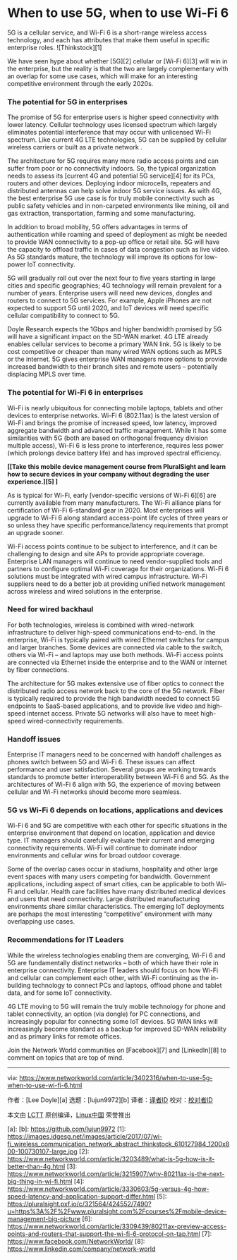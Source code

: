 [#]: collector: (lujun9972)
[#]: translator: (chenmu-kk)
[#]: reviewer: ( )
[#]: publisher: ( )
[#]: url: ( )
[#]: subject: (When to use 5G, when to use Wi-Fi 6)
[#]: via: (https://www.networkworld.com/article/3402316/when-to-use-5g-when-to-use-wi-fi-6.html)
[#]: author: (Lee Doyle )

When to use 5G, when to use Wi-Fi 6
======
5G is a cellular service, and Wi-Fi 6 is a short-range wireless access technology, and each has attributes that make them useful in specific enterprise roles.
![Thinkstock][1]

We have seen hype about whether [5G][2] cellular or [Wi-Fi 6][3] will win in the enterprise, but the reality is that the two are largely complementary with an overlap for some use cases, which will make for an interesting competitive environment through the early 2020s.

### The potential for 5G in enterprises

The promise of 5G for enterprise users is higher speed connectivity with lower latency. Cellular technology uses licensed spectrum which largely eliminates potential interference that may occur with unlicensed Wi-Fi spectrum. Like current 4G LTE technologies, 5G can be supplied by cellular wireless carriers or built as a private network .

The architecture for 5G requires many more radio access points and can suffer from poor or no connectivity indoors. So, the typical organization needs to assess its [current 4G and potential 5G service][4] for its PCs, routers and other devices. Deploying indoor microcells, repeaters and distributed antennas can help solve indoor 5G service issues. As with 4G, the best enterprise 5G use case is for truly mobile connectivity such as public safety vehicles and in non-carpeted environments like mining, oil and gas extraction, transportation, farming and some manufacturing.

In addition to broad mobility, 5G offers advantages in terms of authentication while roaming and speed of deployment as might be needed to provide WAN connectivity to a pop-up office or retail site. 5G will have the capacity to offload traffic in cases of data congestion such as live video. As 5G standards mature, the technology will improve its options for low-power IoT connectivity.

5G will gradually roll out over the next four to five years starting in large cities and specific geographies; 4G technology will remain prevalent for a number of years. Enterprise users will need new devices, dongles and routers to connect to 5G services. For example, Apple iPhones are not expected to support 5G until 2020, and IoT devices will need specific cellular compatibility to connect to 5G.

Doyle Research expects the 1Gbps and higher bandwidth promised by 5G will have a significant impact on the SD-WAN market. 4G LTE already enables cellular services to become a primary WAN link. 5G is likely to be cost competitive or cheaper than many wired WAN options such as MPLS or the internet. 5G gives enterprise WAN managers more options to provide increased bandwidth to their branch sites and remote users – potentially displacing MPLS over time.

### The potential for Wi-Fi 6 in enterprises

Wi-Fi is nearly ubiquitous for connecting mobile laptops, tablets and other devices to enterprise networks. Wi-Fi 6 (802.11ax) is the latest version of Wi-Fi and brings the promise of increased speed, low latency, improved aggregate bandwidth and advanced traffic management. While it has some similarities with 5G (both are based on orthogonal frequency division multiple access), Wi-Fi 6 is less prone to interference, requires less power (which prolongs device battery life) and has improved spectral efficiency.

**[[Take this mobile device management course from PluralSight and learn how to secure devices in your company without degrading the user experience.][5] ]**

As is typical for Wi-Fi, early [vendor-specific versions of Wi-Fi 6][6] are currently available from many manufacturers. The Wi-Fi alliance plans for certification of Wi-Fi 6-standard gear in 2020. Most enterprises will upgrade to Wi-Fi 6 along standard access-point life cycles of three years or so unless they have specific performance/latency requirements that prompt an upgrade sooner.

Wi-Fi access points continue to be subject to interference, and it can be challenging to design and site APs to provide appropriate coverage. Enterprise LAN managers will continue to need vendor-supplied tools and partners to configure optimal Wi-Fi coverage for their organizations. Wi-Fi 6 solutions must be integrated with wired campus infrastructure. Wi-Fi suppliers need to do a better job at providing unified network management across wireless and wired solutions in the enterprise.

### Need for wired backhaul

For both technologies, wireless is combined with wired-network infrastructure to deliver high-speed communications end-to-end. In the enterprise, Wi-Fi is typically paired with wired Ethernet switches for campus and larger branches. Some devices are connected via cable to the switch, others via Wi-Fi – and laptops may use both methods. Wi-Fi access points are connected via Ethernet inside the enterprise and to the WAN or internet by fiber connections.

The architecture for 5G makes extensive use of fiber optics to connect the distributed radio access network back to the core of the 5G network. Fiber is typically required to provide the high bandwidth needed to connect 5G endpoints to SaaS-based applications, and to provide live video and high-speed internet access. Private 5G networks will also have to meet high-speed wired-connectivity requirements.

### Handoff issues

Enterprise IT managers need to be concerned with handoff challenges as phones switch between 5G and Wi-Fi 6. These issues can affect performance and user satisfaction. Several groups are working towards standards to promote better interoperability between Wi-Fi 6 and 5G. As the architectures of Wi-Fi 6 align with 5G, the experience of moving between cellular and Wi-Fi networks should become more seamless.

### 5G vs Wi-Fi 6 depends on locations, applications and devices

Wi-Fi 6 and 5G are competitive with each other for specific situations in the enterprise environment that depend on location, application and device type. IT managers should carefully evaluate their current and emerging connectivity requirements. Wi-Fi will continue to dominate indoor environments and cellular wins for broad outdoor coverage.

Some of the overlap cases occur in stadiums, hospitality and other large event spaces with many users competing for bandwidth. Government applications, including aspect of smart cities, can be applicable to both Wi-Fi and cellular. Health care facilities have many distributed medical devices and users that need connectivity. Large distributed manufacturing environments share similar characteristics. The emerging IoT deployments are perhaps the most interesting “competitive” environment with many overlapping use cases.

### Recommendations for IT Leaders

While the wireless technologies enabling them are converging, Wi-Fi 6 and 5G are fundamentally distinct networks – both of which have their role in enterprise connectivity. Enterprise IT leaders should focus on how Wi-Fi and cellular can complement each other, with Wi-Fi continuing as the in-building technology to connect PCs and laptops, offload phone and tablet data, and for some IoT connectivity.

4G LTE moving to 5G will remain the truly mobile technology for phone and tablet connectivity, an option (via dongle) for PC connections, and increasingly popular for connecting some IoT devices. 5G WAN links will increasingly become standard as a backup for improved SD-WAN reliability and as primary links for remote offices.

Join the Network World communities on [Facebook][7] and [LinkedIn][8] to comment on topics that are top of mind.

--------------------------------------------------------------------------------

via: https://www.networkworld.com/article/3402316/when-to-use-5g-when-to-use-wi-fi-6.html

作者：[Lee Doyle][a]
选题：[lujun9972][b]
译者：[译者ID](https://github.com/译者ID)
校对：[校对者ID](https://github.com/校对者ID)

本文由 [LCTT](https://github.com/LCTT/TranslateProject) 原创编译，[Linux中国](https://linux.cn/) 荣誉推出

[a]: 
[b]: https://github.com/lujun9972
[1]: https://images.idgesg.net/images/article/2017/07/wi-fi_wireless_communication_network_abstract_thinkstock_610127984_1200x800-100730107-large.jpg
[2]: https://www.networkworld.com/article/3203489/what-is-5g-how-is-it-better-than-4g.html
[3]: https://www.networkworld.com/article/3215907/why-80211ax-is-the-next-big-thing-in-wi-fi.html
[4]: https://www.networkworld.com/article/3330603/5g-versus-4g-how-speed-latency-and-application-support-differ.html
[5]: https://pluralsight.pxf.io/c/321564/424552/7490?u=https%3A%2F%2Fwww.pluralsight.com%2Fcourses%2Fmobile-device-management-big-picture
[6]: https://www.networkworld.com/article/3309439/80211ax-preview-access-points-and-routers-that-support-the-wi-fi-6-protocol-on-tap.html
[7]: https://www.facebook.com/NetworkWorld/
[8]: https://www.linkedin.com/company/network-world
